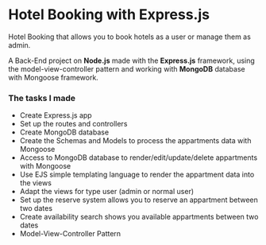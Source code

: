 # Hotel Booking with Express.js #

Hotel Booking that allows you to book hotels as a user or manage them as admin.

A Back-End project on __Node.js__ made with the __Express.js__ framework, using the model-view-controller pattern and working with __MongoDB__ database with Mongoose framework.



### The tasks I made ###

* Create Express.js app
* Set up the routes and controllers 
* Create MongoDB database
* Create the Schemas and Models to process the appartments data with Mongoose
* Access to MongoDB database to render/edit/update/delete appartments with Mongoose
* Use EJS simple templating language to render the appartment data into the views
* Adapt the views for type user (admin or normal user)
* Set up the reserve system allows you to reserve an appartment between two dates
* Create availability search shows you available appartments between two dates
* Model-View-Controller Pattern
